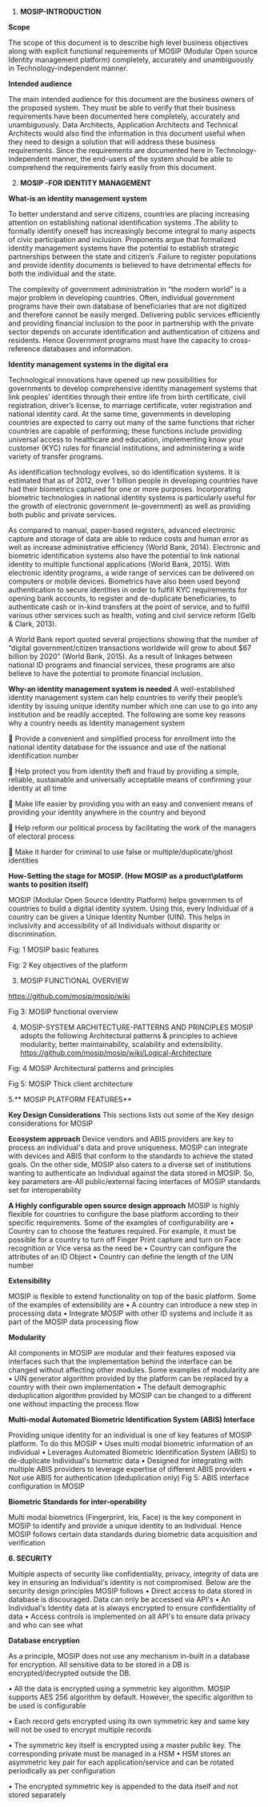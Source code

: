 1.	**MOSIP-INTRODUCTION**

**Scope**

The scope of this document is to describe high level business objectives along with explicit functional requirements of MOSIP (Modular Open source Identity management platform) completely, accurately and unambiguously in Technology-independent manner. 

**Intended audience**

The main intended audience for this document are the business owners of the proposed system. They must be able to verify that their business requirements have been documented here completely, accurately and unambiguously. 
Data Architects, Application Architects and Technical Architects would also find the information in this document useful when they need to design a solution that will address these business requirements. 
Since the requirements are documented here in Technology-independent manner, the end-users of the system should be able to comprehend the requirements fairly easily from this document.
 
2.	**MOSIP -FOR IDENTITY MANAGEMENT**

**What-is an identity management system**

To better understand and serve citizens, countries are placing increasing attention on establishing national identification systems .The ability to formally identify oneself has increasingly become integral to many aspects of civic participation and inclusion. Proponents argue that formalized identity management systems have the potential to establish strategic partnerships between the state and citizen’s .Failure to register populations and provide identity documents is believed to have detrimental effects for both the individual and the state.

The complexity of government administration in “the modern world” is a major problem in developing countries. Often, individual government programs have their own database of beneficiaries that are not digitized and therefore cannot be easily merged. Delivering public services efficiently and providing financial inclusion to the poor in partnership with the private sector depends on accurate identification and authentication of citizens and residents. Hence Government programs must have the capacity to cross-reference databases and information.

**Identity management systems in the digital era**

Technological innovations have opened up new possibilities for governments to develop comprehensive identity management systems that link peoples’ identities through their entire life from birth certificate, civil registration, driver’s license, to marriage certificate, voter registration and national identity card. At the same time, governments in developing countries are expected to carry out many of the same functions that richer countries are capable of performing; these functions include providing universal access to healthcare and education, implementing know your customer (KYC) rules for financial institutions, and administering a wide variety of transfer programs.

As identification technology evolves, so do identification systems. It is estimated that as of 2012, over 1 billion people in developing countries have had their biometrics captured for one or more purposes. Incorporating biometric technologies in national identity systems is particularly useful for the growth of electronic government (e-government) as well as providing both public and private services. 

As compared to manual, paper-based registers, advanced electronic capture and storage of data are able to reduce costs and human error as well as increase administrative efficiency (World Bank, 2014).  Electronic and biometric identification systems also have the potential to link national identity to multiple functional applications (World Bank, 2015). With electronic identity programs, a wide range of services can be delivered on computers or mobile devices. Biometrics have also been used beyond authentication to secure identities in order to fulfill KYC requirements for opening bank accounts, to register and de-duplicate beneficiaries, to authenticate cash or in-kind transfers at the point of service, and to fulfill various other services such as health, voting and civil service reform (Gelb & Clark, 2013).
 
A World Bank report quoted several projections showing that the number of “digital government/citizen transactions worldwide will grow to about $67 billion by 2020” (World Bank, 2015). As a result of linkages between national ID programs and financial services, these programs are also believe to have the potential to promote financial inclusion.

**Why-an identity management system is needed**
A well-established identity management system can help countries to verify their people’s identity by issuing unique identity number which one can use to go into any institution and be readily accepted. The following are some key reasons why a country needs as Identity management system


	Provide a convenient and simplified process for enrollment into the national identity database for the issuance and use of the national identification number

	Help protect you from identity theft and fraud by providing a simple, reliable, sustainable and universally acceptable means of confirming your identity at all time 

	Make life easier by providing you with an easy and convenient means of providing your identity anywhere in the country and beyond

	Help reform our political process by facilitating the work of the managers of electoral process

	Make it harder for criminal to use false or multiple/duplicate/ghost identities

**How-Setting the stage for MOSIP. (How MOSIP as a product\platform wants to position itself)**

MOSIP (Modular Open Source Identity Platform) helps governmen
ts of countries to build a digital identity system. Using this, every Individual of a country can be given a Unique Identity Number (UIN). This helps in inclusivity and accessibility of all Individuals without disparity or discrimination.

Fig: 1 MOSIP basic features

Fig: 2 Key objectives of the platform

3.	MOSIP FUNCTIONAL OVERVIEW

https://github.com/mosip/mosip/wiki


Fig 3: MOSIP functional overview

4.	MOSIP-SYSTEM ARCHITECTURE-PATTERNS AND PRINCIPLES
MOSIP adopts the following Architectural patterns & principles to achieve modularity, better maintainability, scalability and extensibility.
https://github.com/mosip/mosip/wiki/Logical-Architecture


Fig: 4 MOSIP Architectural patterns and principles

Fig 5: MOSIP Thick client architecture

5.**	MOSIP PLATFORM FEATURES**


**Key Design Considerations**
This sections lists out some of the Key design considerations for MOSIP

**Ecosystem approach**
Device vendors and ABIS providers are key to process an individual's data and prove uniqueness. MOSIP can integrate with devices and ABIS that conform to the standards to achieve the stated goals. On the other side, MOSIP also caters to a diverse set of institutions wanting to authenticate an Individual against the data stored in MOSIP. So, key parameters are-All public/external facing interfaces of MOSIP standards set for interoperability

**A Highly configurable open source design approach**
MOSIP is highly flexible for countries to configure the base platform according to their specific requirements. Some of the examples of configurability are
•	Country can to choose the features required. For example, it must be possible for a country to turn off Finger Print capture and turn on Face recognition or Vice versa as the need be
•	Country can configure the attributes of an ID Object
•	Country can define the length of the UIN number

**Extensibility**

MOSIP is flexible to extend functionality on top of the basic platform. Some of the examples of extensibility are
•	A country can introduce a new step in processing data
•	Integrate MOSIP with other ID systems and include it as part of the MOSIP data processing flow

**Modularity**

All components in MOSIP are modular and their features exposed via interfaces such that the implementation behind the interface can be changed without affecting other modules. Some examples of modularity are
•	UIN generator algorithm provided by the platform can be replaced by a country with their own implementation
•	The default demographic deduplication algorithm provided by MOSIP can be changed to a different one without impacting the process flow

**Multi-modal Automated Biometric Identification System (ABIS) Interface**

Providing unique identity for an individual is one of key features of MOSIP platform. To do this MOSIP 
•	Uses multi modal biometric information of an individual
•	Leverages Automated Biometric Identification System (ABIS) to de-duplicate Individual's biometric data
•	Designed for integrating with multiple ABIS providers to leverage expertise of different ABIS providers
•	Not use ABIS for authentication (deduplication only)
Fig 5: ABIS interface configuration in MOSIP

**Biometric Standards for inter-operability**

Multi modal biometrics (Fingerprint, Iris, Face) is the key component in MOSIP to identify and provide a unique identity to an Individual. Hence MOSIP follows certain data standards during biometric data acquisition and verification

**6.	SECURITY**

Multiple aspects of security like confidentiality, privacy, integrity of data are key in ensuring an Individual's identity is not compromised. Below are the security design principles MOSIP follows
•	Direct access to data stored in database is discouraged. Data can only be accessed via API's
•	An Individual's Identity data at is always encrypted to ensure confidentiality of data
•	Access controls is implemented on all API's to ensure data privacy  and who can see what

**Database encryption**

As a principle, MOSIP does not use any mechanism in-built in a database for encryption. All sensitive data to be stored in a DB is encrypted/decrypted outside the DB.

•	All the data is encrypted using a symmetric key algorithm. MOSIP supports AES 256 algorithm by default. However, the specific algorithm to be used is configurable

•	Each record gets encrypted using its own symmetric key and same key will not be used to encrypt multiple records

•	The symmetric key itself is encrypted using a master public key. The corresponding private must be managed in a HSM
•	HSM stores an asymmetric key pair for each application/service and can be rotated periodically as per configuration

•	The encrypted symmetric key is appended to the data itself and not stored separately



